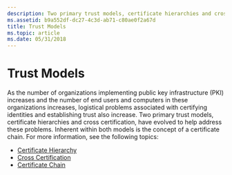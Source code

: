 ```yaml
---
description: Two primary trust models, certificate hierarchies and cross certification, have evolved to help address logistical problems associated with certifying identities and establishing trust.
ms.assetid: b9a552df-dc27-4c3d-ab71-c80ae0f2a67d
title: Trust Models
ms.topic: article
ms.date: 05/31/2018
---
```


# Trust Models

As the number of organizations implementing public key infrastructure (PKI) increases and the number of end users and computers in these organizations increases, logistical problems associated with certifying identities and establishing trust also increase. Two primary trust models, certificate hierarchies and cross certification, have evolved to help address these problems. Inherent within both models is the concept of a certificate chain. For more information, see the following topics:

-   [Certificate Hierarchy](about-certificate-hierarchy.md)
-   [Cross Certification](about-cross-certification.md)
-   [Certificate Chain](about-certificate-chain.md)

 

 



